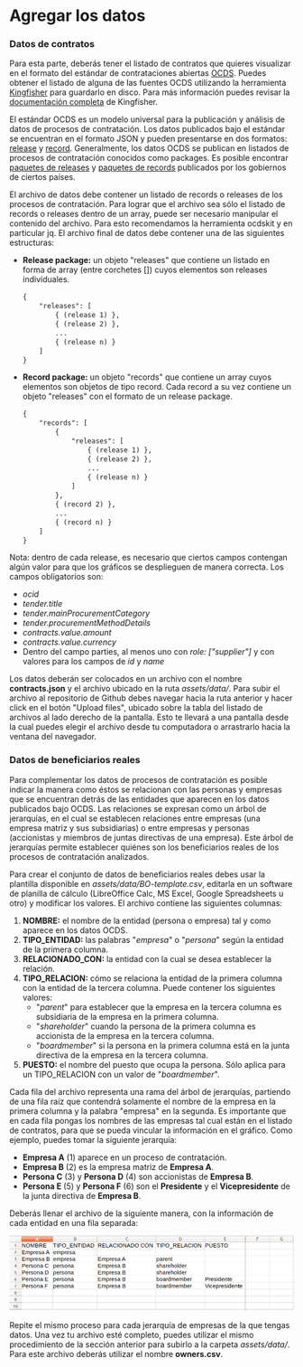 # Agregar los datos

### Datos de contratos

Para esta parte, deberás tener el listado de contratos que quieres visualizar en el formato del estándar de contrataciones abiertas [OCDS](http://standard.open-contracting.org/latest/en/). Puedes obtener el listado de alguna de las fuentes OCDS utilizando la herramienta [Kingfisher](https://github.com/open-contracting/kingfisher) para guardarlo en disco. Para más información puedes revisar la [documentación completa](https://ocdskingfisher.readthedocs.io/en/latest/) de Kingfisher.

El estándar OCDS es un modelo universal para la publicación y análisis de datos de procesos de contratación. Los datos publicados bajo el estándar se encuentran en el formato JSON y pueden presentarse en dos formatos: [release](http://standard.open-contracting.org/latest/en/schema/reference/) y [record](http://standard.open-contracting.org/latest/en/schema/records_reference/). Generalmente, los datos OCDS se publican en listados de procesos de contratación conocidos como packages. Es posible encontrar [paquetes de releases](http://standard.open-contracting.org/latest/en/schema/release_package/) y [paquetes de records](http://standard.open-contracting.org/latest/en/schema/record_package/) publicados por los gobiernos de ciertos países.

El archivo de datos debe contener un listado de records o releases de los procesos de contratación. Para lograr que el archivo sea sólo el listado de records o releases dentro de un array, puede ser necesario manipular el contenido del archivo. Para esto recomendamos la herramienta ocdskit y en particular jq. El archivo final de datos debe contener una de las siguientes estructuras:

- **Release package:** un objeto "releases" que contiene un listado en forma de array (entre corchetes []) cuyos elementos son releases individuales.
    ```
    {
    	"releases": [
            { (release 1) },
            { (release 2) },
            ...
            { (release n) }
        ]
    }
    ```

- **Record package:** un objeto "records" que contiene un array cuyos elementos son objetos de tipo record. Cada record a su vez contiene un objeto "releases" con el formato de un release package.
    ```
    {
    	"records": [
            {
                "releases": [
                    { (release 1) },
                    { (release 2) },
                    ...
                    { (release n) }
                ]
            },
            { (record 2) },
            ...
            { (record n) }
        ]
    }
    ```

Nota: dentro de cada release, es necesario que ciertos campos contengan algún valor para que los gráficos se desplieguen de manera correcta. Los campos obligatorios son:
- *ocid*
- *tender.title*
- *tender.mainProcurementCategory*
- *tender.procurementMethodDetails*
- *contracts.value.amount*
- *contracts.value.currency*
- Dentro del campo parties, al menos uno con *role: ["supplier"]* y con valores para los campos de *id* y *name*

Los datos deberán ser colocados en un archivo con el nombre **contracts.json** y el archivo ubicado en la ruta *assets/data/*. Para subir el archivo al repositorio de Github debes navegar hacia la ruta anterior y hacer click en el botón "Upload files", ubicado sobre la tabla del listado de archivos al lado derecho de la pantalla. Esto te llevará a una pantalla desde la cual puedes elegir el archivo desde tu computadora o arrastrarlo hacia la ventana del navegador.

### Datos de beneficiarios reales

Para complementar los datos de procesos de contratación es posible indicar la manera como éstos se relacionan con las personas y empresas que se encuentran detrás de las entidades que aparecen en los datos publicados bajo OCDS. Las relaciones se expresan como un árbol de jerarquías, en el cual se establecen relaciones entre empresas (una empresa matriz y sus subsidiarias) o entre empresas y personas (accionistas y miembros de juntas directivas de una empresa). Este árbol de jerarquías permite establecer quiénes son los beneficiarios reales de los procesos de contratación analizados.

Para crear el conjunto de datos de beneficiarios reales debes usar la plantilla disponible en *assets/data/BO-template.csv*, editarla en un software de planilla de cálculo (LibreOffice Calc, MS Excel, Google Spreadsheets u otro) y modificar los valores. El archivo contiene las siguientes columnas:

1. **NOMBRE:** el nombre de la entidad (persona o empresa) tal y como aparece en los datos OCDS.
2. **TIPO_ENTIDAD:** las palabras "*empresa*" o "*persona*" según la entidad de la primera columna.
3. **RELACIONADO_CON:** la entidad con la cual se desea establecer la relación.
4. **TIPO_RELACION:** cómo se relaciona la entidad de la primera columna con la entidad de la tercera columna. Puede contener los siguientes valores:
    - "*parent*" para establecer que la empresa en la tercera columna es subsidiaria de la empresa en la primera columna.
    - "*shareholder*" cuando la persona de la primera columna es accionista de la empresa en la tercera columna.
    - "*boardmember*" si la persona en la primera columna está en la junta directiva de la empresa en la tercera columna.
5. **PUESTO:** el nombre del puesto que ocupa la persona. Sólo aplica para un TIPO_RELACION con un valor de "*boardmember*".

Cada fila del archivo representa una rama del árbol de jerarquías, partiendo de una fila raíz que contendrá solamente el nombre de la empresa en la primera columna y la palabra "empresa" en la segunda. Es importante que en cada fila pongas los nombres de las empresas tal cual están en el listado de contratos, para que se pueda vincular la información en el gráfico. Como ejemplo, puedes tomar la siguiente jerarquía:

- **Empresa A** (1) aparece en un proceso de contratación.
- **Empresa B** (2) es la empresa matriz de **Empresa A**.
- **Persona C** (3) y **Persona D** (4) son accionistas de **Empresa B**.
- **Persona E** (5) y **Persona F** (6) son el **Presidente** y el **Vicepresidente** de la junta directiva de **Empresa B**.

Deberás llenar el archivo de la siguiente manera, con la información de cada entidad en una fila separada:

![Ejemplo CSV](csvtable.png "Ejemplo CSV")

Repite el mismo proceso para cada jerarquía de empresas de la que tengas datos. Una vez tu archivo esté completo, puedes utilizar el mismo procedimiento de la sección anterior para subirlo a la carpeta *assets/data/*. Para este archivo deberás utilizar el nombre **owners.csv**.
